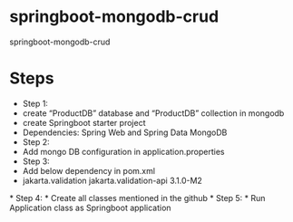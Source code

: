 # springboot-mongodb-crud
springboot-mongodb-crud
# Steps
* Step 1:
* create “ProductDB” database and “ProductDB” collection in mongodb
* create Springboot starter project
* Dependencies: Spring Web and Spring Data MongoDB
* Step 2:
* Add mongo DB configuration in application.properties
* Step 3:
* Add below dependency in pom.xml
* <dependency>
    <groupId>jakarta.validation</groupId>
    <artifactId>jakarta.validation-api</artifactId>
    <version>3.1.0-M2</version>
</dependency>
* Step 4:
* Create all classes mentioned in the github
* Step 5:
* Run Application class as Springboot application
